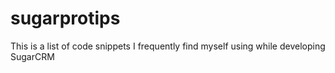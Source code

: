 # sugarprotips

This is a list of code snippets I frequently find myself using while developing SugarCRM
